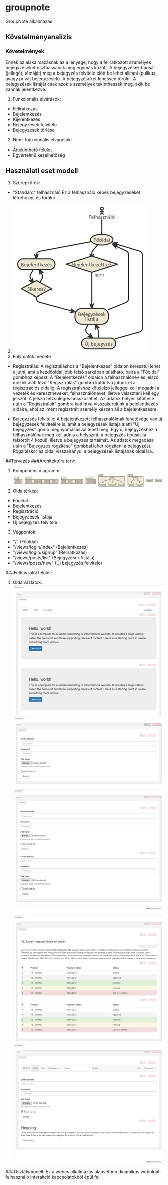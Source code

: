 # groupnote
GroupNote alkalmazás

## Követelményanalízis
### Követelmények 
Ennek az alakalmazásnak az a lényege, hogy a feliratkozott szamélyek 
bejegyzéseket oszthassanak meg egymás között. A bejegyzések típusát (jellegét, 
témáját) még a bejegyzés felvitele előtt be lehet állítani (pulikus, avagy 
privát bejegyzések).
A bejegyzéseket lehessen törölni. 
A bejegyzések listáját csak azok a személyek tekinthessék meg, akik be vannak 
jelentkezve. 

1. Funkcionális elvárások:
- Feliratkozás
- Bejelentkezés
- Kijelentkezés
- Bejegyzések felvitele
- Bejegyzések törlése

2. Nem-funkcionális elvárások:
- Áttekinthető felület
- Egyértelmű kezelhetőség

## Használati eset modell
1. Szerepkörök:
- "Standard" felhasználó
    Ez a felhasználó képes bejegyzéseket létrehozni, és törölni
2. ![alt text for image](/docs/hasznalati-eset.png "Használati eset diagramm")
3. Folymatok menete
- Regisztrálás: 
    A regisztáláshoz a "Bejelentkezés" oldalon keresztül lehet eljutni, ami a 
    kezdőoldal jobb felső sarkában található, balra a "Főoldal" gombhoz képest. 
    A "Bejelentkezés" oldalon a felhasználónév és jelszó mezők alatt lévő
    "Regisztrálás" gombra kattintva jutunk el a regisztrációs oldalig. 
    A regisztrálshoz kötelelző jelleggel kell megadni a vezeték és keresztneveket,
    felhasználónevet, illetve választani kell egy jelszót. A jelszó tetzsőleges 
    hosszú lehet. Az adatok helyes kitöltése után a "Regisztrálok" gombra kattintva
    visszakerülünk a bejelentkezés oldalra, ahol az imént regisztrált személy
    készen áll a bejelentkezésre. 

- Bejegyzsés felvitele: 
    A bejelentkezett felhasználóknak lehetősége van új bejegyzések felvitelére is,
    amit a bejegyzések listája alatti "Új bejegyzés" gomb megnyomásásval tehet meg. 
    Egy új bejegyzéshez a felhasználónak meg kell adnia a helyszínt, a bejegyzés
    típusát (a felsorolt 4 közül), illetve a bejegyzés tartalmát. 
    Az adatok megadása után a "Bejegyzés rögzítése" gombbal lehet rögzíteni a 
    bejegyzést. Rögzítéskor az oldal visszairányul a bejegyzések listájának oldalára. 


##Tervezés
###Architektúra terv:
1. Komponens diagramm:
![alt text for image](/docs/komponens.png "Komponens diagramm")
2. Oldaltérkép: 
- Főoldal
- Bejelentkezés
- Regisztráció
- Bejegyzések listája
- Új bejegyzés felvitele
3. Végpontok: 
- "/" (Főoldal) 
- "/views/login/index" (Bejelentkezés)
- "/views/login/signup" (Reliratkozás)
- "/views/posts/list" (Bejegyzések listája)
- "/views/posts/new" (Új bejegyzés felvitele)

###Felhaszálói felület: 
1. Oldalvázlatok: 
![alt text for image](/docs/index.JPG "Főodal")
![alt text for image](/docs/login.JPG "Bejelentkező oldal")
![alt text for image](/docs/signup.JPG "Feliratkozás oldal")
![alt text for image](/docs/list.JPG "Bejegyzések oldala")
![alt text for image](/docs/new.JPG "Új bejegyzés felvitele")

###Osztálymodell:
Ez a webes alkalmazás alapvetően dinamikus weboldal-felhasználó interakció kapcsolatokból épül fel. 
